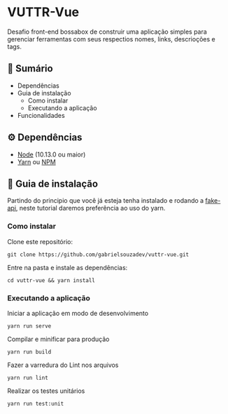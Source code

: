 # VUTTR-Vue

Desafio front-end bossabox de construir uma aplicação simples para gerenciar ferramentas com seus respectios nomes, links, descrioções e tags.

## :book: Sumário

* Dependências
* Guia de instalação
  * Como instalar
  * Executando a aplicação
* Funcionalidades

## :gear: Dependências

* [Node](https://nodejs.org/en/) (10.13.0 ou maior)
* [Yarn](https://yarnpkg.com/pt-BR/) ou [NPM](https://www.npmjs.com/)

## :rocket: Guia de instalação

Partindo do principio que você já esteja tenha instalado e rodando a [fake-api](https://gitlab.com/bossabox/challenge-fake-api/tree/master), neste tutorial daremos preferência ao uso do yarn.

### Como instalar

Clone este repositório:
```
git clone https://github.com/gabrielsouzadev/vuttr-vue.git
```

Entre na pasta e instale as dependências:
```
cd vuttr-vue && yarn install
```

### Executando a aplicação

Iniciar a aplicação em modo de desenvolvimento
```
yarn run serve
```

Compilar e minificar para produção
```
yarn run build
```

Fazer a varredura do Lint nos arquivos
```
yarn run lint
```

Realizar os testes unitários
```
yarn run test:unit
```
